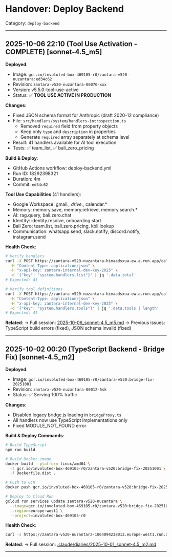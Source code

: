 # Handover: Deploy Backend

Category: `deploy-backend`

---

## 2025-10-06 22:10 (Tool Use Activation - COMPLETE) [sonnet-4.5_m5]

**Deployed**:
- Image: `gcr.io/involuted-box-469105-r0/zantara-v520-nuzantara:ed34c62`
- Revision: `zantara-v520-nuzantara-00070-xxx`
- Version: v5.5.0-tool-use-active
- Status: ✅ **TOOL USE ACTIVE IN PRODUCTION**

**Changes**:
- Fixed JSON schema format for Anthropic (draft 2020-12 compliance)
- File: `src/handlers/system/handlers-introspection.ts`
  - Removed `required` field from property objects
  - Keep only `type` and `description` in properties
  - Generate `required` array separately at schema level
- Result: 41 handlers available for AI tool execution
- Tests: ✅ team_list, ✅ bali_zero_pricing

**Build & Deploy**:
- GitHub Actions workflow: deploy-backend.yml
- Run ID: 18292398321
- Duration: 4m
- Commit: `ed34c62`

**Tool Use Capabilities** (41 handlers):
- Google Workspace: gmail.*, drive.*, calendar.*
- Memory: memory.save, memory.retrieve, memory.search.*
- AI: rag.query, bali.zero.chat
- Identity: identity.resolve, onboarding.start
- Bali Zero: team.list, bali.zero.pricing, kbli.lookup
- Communication: whatsapp.send, slack.notify, discord.notify, instagram.send

**Health Check**:
```bash
# Verify handlers
curl -X POST https://zantara-v520-nuzantara-himaadsxua-ew.a.run.app/call \
  -H "Content-Type: application/json" \
  -H "x-api-key: zantara-internal-dev-key-2025" \
  -d '{"key": "system.handlers.list"}' | jq '.data.total'
# Expected: 41

# Verify tool definitions
curl -X POST https://zantara-v520-nuzantara-himaadsxua-ew.a.run.app/call \
  -H "Content-Type: application/json" \
  -H "x-api-key: zantara-internal-dev-key-2025" \
  -d '{"key": "system.handlers.tools"}' | jq '.data.tools | length'
# Expected: 41
```

**Related**:
→ Full session: [2025-10-06_sonnet-4.5_m5.md](../diaries/2025-10-06_sonnet-4.5_m5.md)
→ Previous issues: TypeScript build errors (fixed), JSON schema invalid (fixed)

---

## 2025-10-02 00:20 (TypeScript Backend - Bridge Fix) [sonnet-4.5_m2]

**Deployed**:
- Image: `gcr.io/involuted-box-469105-r0/zantara-v520:bridge-fix-20251001`
- Revision: `zantara-v520-nuzantara-00012-5sk`
- Status: ✅ Serving 100% traffic

**Changes**:
- Disabled legacy bridge.js loading in `bridgeProxy.ts`
- All handlers now use TypeScript implementations only
- Fixed MODULE_NOT_FOUND error

**Build & Deploy Commands**:
```bash
# Build TypeScript
npm run build

# Build Docker image
docker build --platform linux/amd64 \
  -t gcr.io/involuted-box-469105-r0/zantara-v520:bridge-fix-20251001 \
  -f Dockerfile.dist .

# Push to GCR
docker push gcr.io/involuted-box-469105-r0/zantara-v520:bridge-fix-20251001

# Deploy to Cloud Run
gcloud run services update zantara-v520-nuzantara \
  --image=gcr.io/involuted-box-469105-r0/zantara-v520:bridge-fix-20251001 \
  --region=europe-west1 \
  --project=involuted-box-469105-r0
```

**Health Check**:
```bash
curl -s https://zantara-v520-nuzantara-1064094238013.europe-west1.run.app/health | jq .
```

**Related**:
→ Full session: [.claude/diaries/2025-10-01_sonnet-4.5_m2.md](#fix-applied-bridgejs-error-resolved)

---
